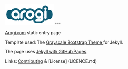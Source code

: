 <img src="arogigreenblue.png">  
---

[Arogi.com](http://Arogi.com) static entry page


Template used: The [Grayscale Bootstrap Theme ](http://ironsummitmedia.github.io/startbootstrap-grayscale/) for Jekyll.

The page uses [Jekyll with GitHub Pages](https://help.github.com/articles/using-jekyll-with-pages/).

Links:
[Contributing](CONTRIBUTING.md) & [License] (LICENCE.md)

